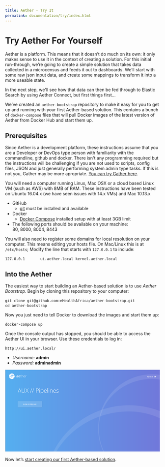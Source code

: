 ```yaml
---
title: Aether - Try It
permalink: documentation/try/index.html
---
```


# Try Aether For Yourself

Aether is a platform. This means that it doesn’t do much on its own: it only makes sense to use it in the context of creating a solution. For this initial run-through, we’re going to create a simple solution that takes data collected in a microcensus and feeds it out to dashboards. We’ll start with some raw json input data, and create some mappings to transform it into a more useable state. 

In the next step, we'll see how that data can then be fed through to Elastic Search by using Aether Connect, but first things first...

We’ve created an `aether-bootstrap` repository to make it easy for you to get up and running with your first Aether-based solution. This contains a bunch of `docker-compose` files that will pull Docker images of the latest version of Aether from Docker Hub and start them up. 

## Prerequisites

Since Aether is a development platform, these instructions assume that you are a Developer or DevOps type person with familiarity with the commandline, github and docker. There isn't any programming required but the instructions will be challenging if you are not used to scripts, config files, JSON and just generally performing system admin type tasks.  If this is not you, Gather may be more apropriate.
[You can try Gather here](https://gather.ehealthafrica.org/documentation/try/).

You will need a computer running Linux, Mac OSX or a cloud based Linux VM (such as AWS) with 8MB of RAM. These instructions have been tested on Ubuntu 16.04.x (we have seen issues with 14.x VMs) and Mac 10.13.x

- GitHub
    - [git](https://git-scm.com/) must be installed and available
- Docker
    - [Docker Compose](https://docs.docker.com/compose/) installed setup with at least 3GB limit
- The following ports should be available on your machine:  
80, 8000, 8004, 8443

You will also need to register some domains for local resolution on your computer. This means editing your hosts file. On Mac/Linux this is at `/etc/hosts`; Modify the line that starts with `127.0.0.1` to include:

```
127.0.0.1       ui.aether.local kernel.aether.local
```

## Into the Aether

The easiest way to start building an Aether-based solution is to use _Aether Bootstrap_. Begin by cloning this repository to your computer:

```
git clone git@github.com:eHealthAfrica/aether-bootstrap.git
cd aether-bootstrap
```

Now you just need to tell Docker to download the images and start them up:

```
docker-compose up
```

Once the console output has stopped, you should be able to access the Aether UI in your browser. Use these credentials to log in:
```
http://ui.aether.local/
```
- _Username:_ **admin**
- _Password:_ **adminadmin**

![AUX](./AUX-PipelineScreen.png)


Now let’s [start creating our first Aether-based solution](walkthrough-core).
